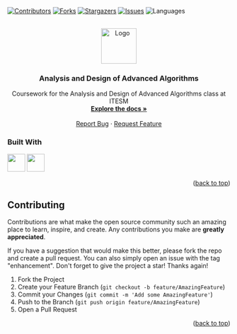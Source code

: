 <div id="top"></div>

[![Contributors][contributors-shield]][contributors-url]
[![Forks][forks-shield]][forks-url]
[![Stargazers][stars-shield]][stars-url]
[![Issues][issues-shield]][issues-url]
![Languages][languages-shield]

<br />

<div align="center">
  <a href="https://github.com/josecarlosmemo/analysis-and-design-of-advanced-algorithms">
    <img src="https://upload.wikimedia.org/wikipedia/commons/4/47/Logo_del_ITESM.svg" alt="Logo" width="80" height="80">
  </a>
<h3 align="center">Analysis and Design of Advanced Algorithms</h3>
  <p align="center">
        Coursework for the Analysis and Design of Advanced Algorithms
        class at ITESM
    <br />
                <a href="https://github.com/josecarlosmemo/analysis-and-design-of-advanced-algorithms"><strong>Explore the docs »</strong></a>
            <br />
    <br />
                <a href="https://github.com/josecarlosmemo/analysis-and-design-of-advanced-algorithms/issues">Report Bug</a>
    ·
    <a href="https://github.com/josecarlosmemo/analysis-and-design-of-advanced-algorithms/issues">Request Feature</a>
          </p>
</div>

### Built With

<div>
<img width="40px" height="40px" src="https://skillicons.dev/icons?i=cpp"/>
<img width="40px" height="40px" src="https://skillicons.dev/icons?i=bash"/>
</div>

<p align="right">(<a href="#top">back to top</a>)</p>

## Contributing

Contributions are what make the open source community such an amazing place to learn, inspire, and create. Any contributions you make are **greatly appreciated**.

If you have a suggestion that would make this better, please fork the repo and create a pull request. You can also simply open an issue with the tag "enhancement".
Don't forget to give the project a star! Thanks again!

1. Fork the Project
2. Create your Feature Branch (`git checkout -b feature/AmazingFeature`)
3. Commit your Changes (`git commit -m 'Add some AmazingFeature'`)
4. Push to the Branch (`git push origin feature/AmazingFeature`)
5. Open a Pull Request

<p align="right">(<a href="#top">back to top</a>)</p>

[contributors-shield]: https://img.shields.io/github/contributors/josecarlosmemo/analysis-and-design-of-advanced-algorithms.svg?style=for-the-badge
[contributors-url]: https://github.com/josecarlosmemo/analysis-and-design-of-advanced-algorithms/graphs/contributors
[forks-shield]: https://img.shields.io/github/forks/josecarlosmemo/analysis-and-design-of-advanced-algorithms.svg?style=for-the-badge
[forks-url]: https://github.com/josecarlosmemo/analysis-and-design-of-advanced-algorithms/network/members
[stars-shield]: https://img.shields.io/github/stars/josecarlosmemo/analysis-and-design-of-advanced-algorithms.svg?style=for-the-badge
[stars-url]: https://github.com/josecarlosmemo/analysis-and-design-of-advanced-algorithms/stargazers
[issues-shield]: https://img.shields.io/github/issues/josecarlosmemo/analysis-and-design-of-advanced-algorithms.svg?style=for-the-badge
[issues-url]: https://github.com/josecarlosmemo/analysis-and-design-of-advanced-algorithms/issues
[languages-shield]: https://img.shields.io/github/languages/count/josecarlosmemo/analysis-and-design-of-advanced-algorithms.svg?style=for-the-badge
